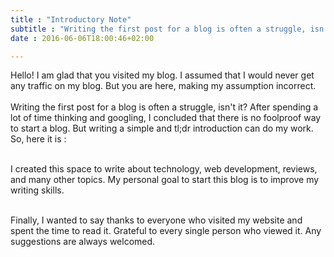 ```yaml
---
title : "Introductory Note"
subtitle : "Writing the first post for a blog is often a struggle, isn't it? After spending a lot of time thinking and googling, I concluded that there is no foolproof way to start a blog."
date : 2016-06-06T18:00:46+02:00

---
```

Hello! I am glad that you visited my blog. I assumed that I would never get any traffic on my blog. But you are here, making my assumption incorrect.    
<br>
Writing the first post for a blog is often a struggle, isn't it? After spending a lot of time thinking and googling, I concluded that there is no foolproof way to start a blog. But writing a simple and tl;dr introduction can do my work. So, here it is :    
<br>

I created this space to write about technology, web development, reviews, and many other topics. My personal goal to start this blog is to improve my writing skills.   
<br>     

Finally, I wanted to say thanks to everyone who visited my website and spent the time to read it. Grateful to every single person who viewed it. Any suggestions are always welcomed. 
